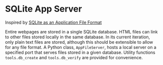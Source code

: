 # SQLite App Server

Inspired by [SQLite as an Application File Format](https://www.sqlite.org/appfileformat.html)

Entire webpages are stored in a single SQLite database. HTML files can link to other files stored locally in the same database. In its current iteration, only plain text files are stored, although this should be extensible to allow for any file format. A Python class, `AppFileServer`, hosts a local server on a specified port that serves files stored in a given database. Utility functions `tools.db_create` and `tools.db_verify` are provided for convenience.